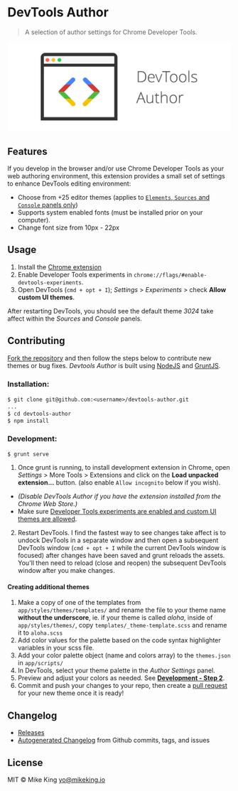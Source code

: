 # DevTools Author
> A selection of author settings for Chrome Developer Tools.

![Devtools Author Logo](app/images/1400x560_marquee.png)

## Features
If you develop in the browser and/or use Chrome Developer Tools as your web authoring environment, this extension provides a small set of settings to enhance DevTools editing environment:

- Choose from +25 editor themes (applies to [`Elements`, `Sources` and `Console` panels only](https://github.com/micjamking/devtools-author/issues/31))
- Supports system enabled fonts (must be installed prior on your computer).
- Change font size from 10px - 22px

## Usage
1. Install the [Chrome extension](https://chrome.google.com/webstore/detail/devtools-themes/egfhcfdfnajldliefpdoaojgahefjhhi)
2. Enable Developer Tools experiments in `chrome://flags/#enable-devtools-experiments`.
3. Open DevTools (`cmd + opt + I`); *Settings* > *Experiments* > check **Allow custom UI themes**.

After restarting DevTools, you should see the default theme *3024* take affect within the *Sources* and *Console* panels.

## Contributing
[Fork the repository](../../fork) and then follow the steps below to contribute new themes or bug fixes. *Devtools Author* is built using [NodeJS](https://nodejs.org/en/) and [GruntJS](http://gruntjs.com/).

### Installation:
```
$ git clone git@github.com:<username>/devtools-author.git
...
$ cd devtools-author
$ npm install
```

### Development: 
```
$ grunt serve
```
1. Once grunt is running, to install development extension in Chrome, open *Settings* > More Tools > Extensions and click on the **Load unpacked extension...** button. (also enable `Allow incognito` below if you wish).
  - _(Disable DevTools Author if you have the extension installed from the Chrome Web Store.)_
  - Make sure [Developer Tools experiments are enabled and custom UI themes are allowed](#usage).
2. Restart DevTools. I find the fastest way to see changes take affect is to undock DevTools in a separate window and then open a subsequent DevTools window (`cmd + opt + I` while the current DevTools window is focused) after changes have been saved and grunt reloads the assets. You'll then need to reload (close and reopen) the subsequent DevTools window after you make changes.

#### Creating additional themes
1. Make a copy of one of the templates from `app/styles/themes/templates/` and rename the file to your theme name **without the underscore**, ie. if your theme is called *aloha*, inside of `app/styles/themes/`, copy `templates/_theme-template.scss` and rename it to `aloha.scss`
2. Add color values for the palette based on the code syntax highlighter variables in your scss file.
3. Add your color palette object (name and colors array) to the `themes.json` in `app/scripts/`
4. In DevTools, select your theme palette in the *Author Settings* panel.
5. Preview and adjust your colors as needed. See [**Development - Step 2**](#development).
6. Commit and push your changes to your repo, then create a [pull request](../../compare) for your new theme once it is ready!

## Changelog
- [Releases](https://github.com/micjamking/devtools-author/releases)
- [Autogenerated Changelog](CHANGELOG.md) from Github commits, tags, and issues

## License
MIT © Mike King [yo@mikeking.io](mailto:yo@mikeking.io)
